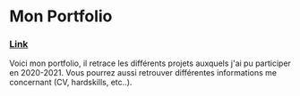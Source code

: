 # Mon Portfolio
### [Link](https://jeremie-jourda.netlify.app/ 'https://jeremie-jourda.netlify.app/')

Voici mon portfolio, il retrace les différents projets auxquels j'ai pu participer en 2020-2021. Vous pourrez aussi retrouver différentes informations me concernant (CV, hardskills, etc..).
